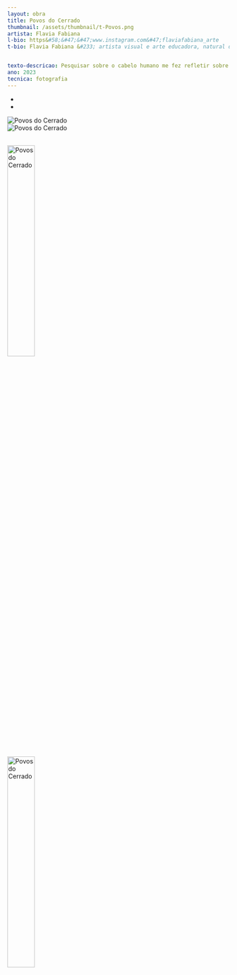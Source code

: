 ```yaml
---
layout: obra
title: Povos do Cerrado
thumbnail: /assets/thumbnail/t-Povos.png
artista: Flavia Fabiana 
l-bio: https&#58;&#47;&#47;www.instagram.com&#47;flaviafabiana_arte
t-bio: Flavia Fabiana &#233; artista visual e arte educadora, natural de Anápolis – GO. Reside e trabalha em sua cidade natal e tamb&#233;m em Goiânia – GO. Mulher branca cis, de cinquenta anos, de origem humilde. Se formou na FAV&#47;UFG &#40;Faculdade de Artes Visuais&#47;Universidade Federal de Goiás&#41;. Ao terminar a faculdade se dedicou a licenciatura em arte. Em 2015 retoma uma pesquisa há muito esquecida no campo acad&#234;mico. No ano de 2019 realiza sua primeira exposi&#231;&#227;o individual, em Anápolis. Desde ent&#227;o, segue os percursos direcionados por seus estudos. Seu trabalho art&#237;stico narra as rela&#231;&#245;es com a memória, ancestralidade, o tempo, o corpo e tamb&#233;m seus afetos. Usa como principal material de estudo, o cabelo humano. Mais que fios, mechas, cores, texturas e volumes, considera o cabelo, uma potencial paisagem orgânica, enquanto representa pessoas e as retrata em toda sua subjetividade e importância. Nas mais variadas experimenta&#231;&#245;es, t&#233;cnicas, suportes e m&#237;dias, por meio de coletas e inventariados desta materialidade, se expressa atrav&#233;s do desenho, pintura, fotografia, performances entre outros. Provocando reflex&#245;es em meio aos conceitos e ao uso subjetivo ou direto, desta materialidade preciosa repleta de simbolismos. Participa de exposi&#231;&#245;es desde 2015.


texto-descricao: Pesquisar sobre o cabelo humano me fez refletir sobre muitas de suas nuances, simbolismos, significados e desdobramentos.  Vejo o quando esta materialidade se relaciona com a ancestralidade, memória, o afeto e o corpo. Mais que fios, mechas, cores, texturas e volumes, o cabelo, se torna uma potencial paisagem orgânica, enquanto representa pessoas e as retrata em toda sua subjetividade, simplismo e importância.  E nos desdobramentos destes estudos, iniciei a s&#233;rie onde fotografo com o celular as pessoas de costas. Ao retratar uma pessoa nesta posi&#231;&#227;o, busco ampliar o conceito de retrato, n&#227;o só o rosto nos representa. Mas, nossos cabelos trazem muito de nossa ancestralidade, individualidade e identidade. Por&#233;m, esta amplitude reflete tamb&#233;m para o conceito de paisagem. Ao falar em cerrado, pensa&#45;se muito em sua paisagem &#40;fauna, flora, suas cores e texturas&#41; exuberante. O que &#233; um fato. Mas para mim, as pessoas tamb&#233;m fazem parte e complementam esta paisagem, os habitantes deste habitat t&#227;o fantástico devem se complementar e estar em harmonia.  Por isso, apresento este pol&#237;ptico de fotografias de pessoas que habitam o cerrado, intitulado “Povos do Cerrado”.  
ano: 2023
tecnica: fotografia 
---
```


<div class="menu d-none d-sm-block">


  <div id="imagens" class="carousel slide" data-ride="carousel">


   <ul class="carousel-indicators">
      <li data-target="#imagens" data-slide-to="0" class="active"></li>
      <li data-target="#imagens" data-slide-to="1"></li>
     


   </ul>
    
   <div class="carousel-inner">
      <div class="carousel-item active">
        <img src="/assets/obras/Povos/1.png" alt="Povos do Cerrado" class="img-fluid mx-auto d-block">
      </div>
      <div class="carousel-item">
        <img src="/assets/obras/Povos/2.png" alt="Povos do Cerrado" class="img-fluid mx-auto d-block">
      </div>
  </div>
 
 
   <a class="carousel-control-prev" href="#imagens" data-slide="prev">
      <span class="carousel-control-prev-icon"></span>
    </a>
    <a class="carousel-control-next" href="#imagens" data-slide="next">
      <span class="carousel-control-next-icon"></span>
    </a>
  </div>
<br>





<div class="d-block d-sm-none">
  
  <img src="/assets/obras/Povos/1.png" alt="Povos do Cerrado" class="img-fluid" width="35%"><br><br>
  <img src="/assets/obras/Povos/2.png" alt="Povos do Cerrado" class="img-fluid" width="35%">
  
</div>